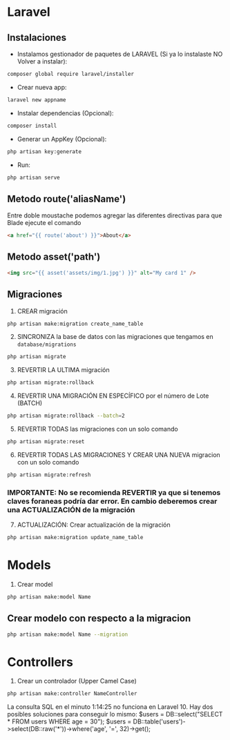 # Laravel

## Instalaciones

- Instalamos gestionador de paquetes de LARAVEL (Si ya lo instalaste NO Volver a instalar):

```bash
composer global require laravel/installer
```

- Crear nueva app:

```bash
laravel new appname
```

- Instalar dependencias (Opcional):

```bash
composer install
```

- Generar un AppKey (Opcional):

```bash
php artisan key:generate
```

- Run:

```bash
php artisan serve
```

## Metodo route('aliasName')

Entre doble moustache podemos agregar las diferentes directivas para que Blade ejecute el comando

```html
<a href="{{ route('about') }}">About</a>
```

## Metodo asset('path')

```html
<img src="{{ asset('assets/img/1.jpg') }}" alt="My card 1" />
```

## Migraciones

1. CREAR migración

```bash
php artisan make:migration create_name_table
```

2. SINCRONIZA la base de datos con las migraciones que tengamos en `database/migrations`

```bash
php artisan migrate
```

3. REVERTIR LA ULTIMA migración

```bash
php artisan migrate:rollback
```

4. REVERTIR UNA MIGRACIÓN EN ESPECÍFICO por el número de Lote (BATCH)

```bash
php artisan migrate:rollback --batch=2
```

5. REVERTIR TODAS las migraciones con un solo comando

```bash
php artisan migrate:reset
```

6. REVERTIR TODAS LAS MIGRACIONES Y CREAR UNA NUEVA migracion con un solo comando

```bash
php artisan migrate:refresh
```

### IMPORTANTE: No se recomienda REVERTIR ya que si tenemos claves foraneas podría dar error. En cambio deberemos crear una ACTUALIZACIÓN de la migración

7. ACTUALIZACIÓN: Crear actualización de la migración

```bash
php artisan make:migration update_name_table
```

# Models

1. Crear model

```bash
php artisan make:model Name
```

## Crear modelo con respecto a la migracion

```bash
php artisan make:model Name --migration
```

# Controllers

1. Crear un controlador (Upper Camel Case)

```bash
php artisan make:controller NameController
```

La consulta SQL en el minuto 1:14:25 no funciona en Laravel 10. Hay dos posibles soluciones para conseguir lo mismo:
$users = DB::select("SELECT * FROM users WHERE age = 30");
$users = DB::table('users')->select(DB::raw('\*'))->where('age', '=', 32)->get();
